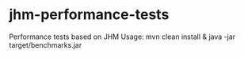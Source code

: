 # jhm-performance-tests
Performance tests based on JHM
Usage: mvn clean install & java -jar target/benchmarks.jar
